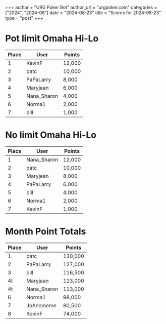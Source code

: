 +++
author = "URG Poker Bot"
author_url = "urgpoker.com"
categories = ["2024", "2024-08"]
date = "2024-08-23"
title = "Scores for 2024-08-23"
type = "post"
+++
# Pot limit Omaha Hi-Lo

| Place | User | Points |
|-------|------|--------|
| 1 | KevinF | 12,000 |
| 2 | patc | 10,000 |
| 3 | PaPaLarry | 8,000 |
| 4 | Maryjean | 6,000 |
| 5 | Nana_Sharon | 4,000 |
| 6 | Norma1 | 2,000 |
| 7 | bill | 1,000 |

# No limit Omaha Hi-Lo

| Place | User | Points |
|-------|------|--------|
| 1 | Nana_Sharon | 12,000 |
| 2 | patc | 10,000 |
| 3 | Maryjean | 8,000 |
| 4 | PaPaLarry | 6,000 |
| 5 | bill | 4,000 |
| 6 | Norma1 | 2,000 |
| 7 | KevinF | 1,000 |

# Month Point Totals

| Place | User | Points |
|-------|------|--------|
| 1 | patc | 130,000 |
| 2 | PaPaLarry | 127,000 |
| 3 | bill | 116,500 |
| 4t | Maryjean | 113,000 |
| 4t | Nana_Sharon | 113,000 |
| 6 | Norma1 | 98,000 |
| 7 | JoAnnmeme | 80,500 |
| 8 | KevinF | 74,000 |
